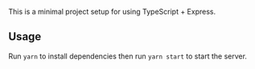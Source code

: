 This is a minimal project setup for using TypeScript + Express.

## Usage

Run `yarn` to install dependencies then run `yarn start` to start the server.
